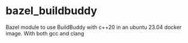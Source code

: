 # bazel_buildbuddy

Bazel module to use BuildBuddy with c++20 in an ubuntu 23.04 docker image.
With both gcc and clang
